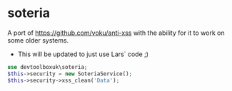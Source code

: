 # soteria


A port of https://github.com/voku/anti-xss with the ability for it to work on some older systems.

- This will be updated to just use Lars` code ;)

```PHP
use devtoolboxuk\soteria;
$this->security = new SoteriaService();
$this->security->xss_clean('Data');
```
